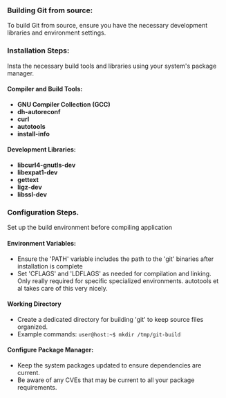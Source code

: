 ### Building Git from source:
To build Git from source, ensure you have the necessary development libraries
and environment settings.

### Installation Steps:
Insta the necessary build tools and libraries using your system's package
manager.

#### Compiler and Build Tools:
- **GNU Compiler Collection (GCC)**
- **dh-autoreconf**
- **curl**
- **autotools**
- **install-info**

#### Development Libraries:
- **libcurl4-gnutls-dev**
- **libexpat1-dev**
- **gettext**
- **ligz-dev**
- **libssl-dev**

### Configuration Steps.
Set up the build environment before compiling application

#### Environment Variables:
- Ensure the 'PATH' variable includes the path to the 'git' binaries after
  installation is complete
- Set 'CFLAGS' and 'LDFLAGS' as needed for compilation and linking. Only really 
  required for specific specialized environments. autotools et al takes care of
  this very nicely.

#### Working Directory
- Create a dedicated directory for building 'git' to keep source files organized.
- Example commands:
`user@host:~$ mkdir /tmp/git-build`

#### Configure Package Manager:
- Keep the system packages updated to ensure dependencies are current.
- Be aware of any CVEs that may be current to all your package requirements.

